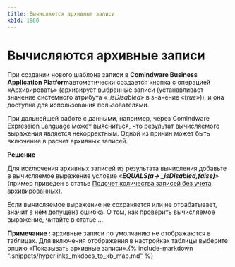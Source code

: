 ```yaml
---
title: Вычисляются архивные записи
kbId: 1980
---
```


# Вычисляются архивные записи

При создании нового шаблона записи в **Comindware Business Application Platform**автоматически создается кнопка с операцией «Архивировать» (архивирует выбранные записи (устанавливает значение системного атрибута «*\_isDisabled*» в значение «*true*»)), и она доступна для использования пользователями.

При дальнейшей работе с данными, например, через Comindware Expression Language может выясниться, что результат вычисляемого выражения является некорректным. Одной из причин может быть включение в расчет архивных записей.

**Решение**

Для исключения архивных записей из результата вычисления добавьте в вычисляемое выражение условие «***EQUALS(a-> \_isDisabled,false)***» (пример приведен в статье [Подсчет количества записей без учета архивированных](https://kb.comindware.ru/article.php?id=1357)). 

Если вычисляемое выражение не сохраняется или не отрабатывает, значит в нём допущена ошибка. О том, как проверить вычисляемое выражение, читайте в статье ...

**Примечание :** архивные записи по умолчанию не отображаются в таблицах. Для включения отображения в настройках таблицы выберите опцию «Показывать архивные записи».{% include-markdown ".snippets/hyperlinks_mkdocs_to_kb_map.md" %}
